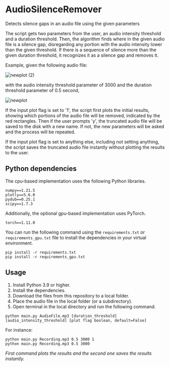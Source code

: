 # AudioSilenceRemover
Detects silence gaps in an audio file using the given parameters

The script gets two parameters from the user, an audio intensity threshold and a duration threshold. Then, the algorithm finds where in the given audio file is a silence gap, disregarding any portion with the audio intensity lower than the given threshold. If there is a sequence of silence more than the given duration threshold, it recognizes it as a silence gap and removes it.

Example, given the following audio file:

![newplot (2)](https://user-images.githubusercontent.com/47574645/183245741-1b5e22cb-d4c9-4f40-a287-abe148b7f9a2.png)

with the audio intensity threshold parameter of 3000 and the duration threshold parameter of 0.5 second,

![newplot](https://user-images.githubusercontent.com/47574645/183245802-6ac811a2-577a-4962-ad7e-f6d5fe972506.png)

If the input plot flag is set to '1', the script first plots the initial results, showing which portions of the audio file will be removed, indicated by the red rectangles. Then if the user prompts 'y', the truncated audio file will be saved to the disk with a new name. If not, the new parameters will be asked and the process will be repeated.

If the input plot flag is set to anything else, including not setting anything, the script saves the truncated audio file instantly without plotting the results to the user.

## Python dependencies

The cpu-based implementation uses the following Python libraries.

```
numpy==1.21.5
plotly==5.6.0
pydub==0.25.1
scipy==1.7.3
```

Additionally, the optional gpu-based implementation uses PyTorch.
```
torch==1.11.0
```
You can run the following command using the `requirements.txt` or `requirements_gpu.txt` file to install the dependencies in your virtual environment.
```
pip install -r requirements.txt
pip install -r requirements_gpu.txt
```

## Usage

1. Install Python 3.9 or higher.
2. Install the dependencies.
3. Download the files from this repository to a local folder.
4. Place the audio file in the local folder (or a subdirectory).
5. Open terminal in the local directory and run the following command.
```
python main.py AudioFile.mp3 [duration_threshold] [audio_intensity_threshold] [plot flag boolean, default=False]
```
For instance:
```
python main.py Recording.mp3 0.5 3000 1
python main.py Recording.mp3 0.5 3000
```
*First command plots the results and the second one saves the results instantly.*
